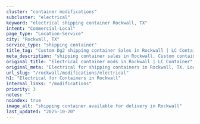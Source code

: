 ```yaml
---
cluster: "container modifications"
subcluster: "electrical"
keyword: "electrical shipping container Rockwall, TX"
intent: "Commercial-Local"
page_type: "Location-Service"
city: "Rockwall, TX"
service_type: "shipping container"
title_tag: "Custom Dg2 shipping container Sales in Rockwall | LC Container"
meta_description: "shipping container sales in Rockwall. Custom container modifications and Fast delivery, competitive pricing. Serving modifications area. Quote ID: 4JI. Call (214) 524-4168 for your free quote today."
original_title: "Electrical container mods in Rockwall | LC Container"
original_meta: "Electrical for shipping containers in Rockwall, TX. Local fabrication & pro install. LC Container — Since 2003. Get a quote."
url_slug: "/rockwall/modifications/electrical"
h1: "Electrical for Containers in Rockwall"
internal_links: "/modifications"
priority: 3
notes: ""
noindex: true
image_alt: "shipping container available for delivery in Rockwall"
last_updated: "2025-10-20"
---
```


<!-- TODO: Add unique city/inventory copy, images, and internal links here. -->
